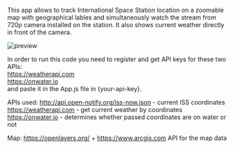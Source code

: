 This app allows to track International Space Station location on a zoomable map with geographical lables and simultaneously watch the stream from 720p camera installed on the station. It also shows current weather directly in front of the camera.

![preview](https://github.com/hungrystareater/iss-tracker-react/blob/main/preview1.gif)

In order to run this code you need to register and get API keys for these two APIs:
<br />https://weatherapi.com
<br />https://onwater.io
<br />and paste it in the App.js file in {your-api-key}.

APIs used: 
http://api.open-notify.org/iss-now.json - current ISS coordinates
<br />https://weatherapi.com - get current weather by coordinates 
<br />https://onwater.io - determines whether passed coordinates are on water or not

Map:
https://openlayers.org/ + https://www.arcgis.com API for the map data
